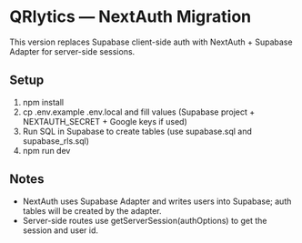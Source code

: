 # QRlytics — NextAuth Migration

This version replaces Supabase client-side auth with NextAuth + Supabase Adapter for server-side sessions.

## Setup
1. npm install
2. cp .env.example .env.local and fill values (Supabase project + NEXTAUTH_SECRET + Google keys if used)
3. Run SQL in Supabase to create tables (use supabase.sql and supabase_rls.sql)
4. npm run dev

## Notes
- NextAuth uses Supabase Adapter and writes users into Supabase; auth tables will be created by the adapter.
- Server-side routes use getServerSession(authOptions) to get the session and user id.
